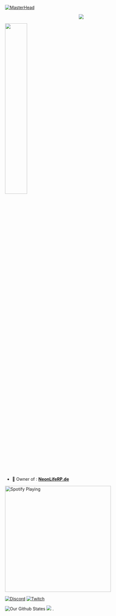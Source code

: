 [![MasterHead](https://developers.giphy.com/branch/master/static/api-512d36c09662682717108a38bbb5c57d.gif)](https://google.com/)
<p align="center">
<img src="https://readme-typing-svg.herokuapp.com?font=roboto&color=%23F7C51D&size=12&vCenter=true&height=19&lines=👋+Hey+there,+I'm+Jxstn...+I+code+Lua">
</p>
<img width="38%" src="https://lanyard-profile-readme.vercel.app/api/801925364993359936" /><br>

- 🔭 Owner of : <a href="https://nlrpde.de.cool">**NeonLifeRP.de**</a>


[<img src="https://novatorem-seven-indol.vercel.app/api/spotify" alt="Spotify Playing" width="350" />](https://open.spotify.com/user/itssjxstn)

[![Discord](https://img.shields.io/badge/Discord-%237289DA.svg?style=for-the-badge&logo=discord&logoColor=white)](https://discord.io/nlrpde)
[![Twitch](https://img.shields.io/badge/Twitch-%239146FF.svg?style=for-the-badge&logo=Twitch&logoColor=white)](https://www.twitch.tv/neonliferp)

![Our Github States](https://github-readme-stats.vercel.app/api?username=NeonLifeRPde&show_icons=true&theme=tokyonight)
![](https://github-readme-stats.vercel.app/api/top-langs/?username=NeonLifeRPde&theme=blueberry&hide_border=true&include_all_commits=true&count_private=false&layout=compact) .
